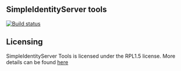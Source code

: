 ## SimpleIdentityServer tools

[![Build status](https://ci.appveyor.com/api/projects/status/u5imr4k9ns5jlc8j?svg=true)](https://ci.appveyor.com/project/thabart/simpleidentityservertools)

## Licensing

SimpleIdentityServer Tools is licensed under the RPL1.5 license. More details can be found [here](LICENSE.md)
